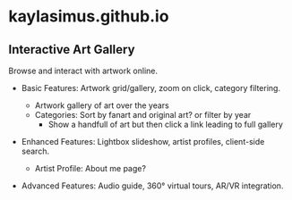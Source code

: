 # kaylasimus.github.io

## Interactive Art Gallery

Browse and interact with artwork online.

- Basic Features: Artwork grid/gallery, zoom on click, category filtering.

  - Artwork gallery of art over the years
  - Categories: Sort by fanart and original art? or filter by year
    - Show a handfull of art but then click a link leading to full gallery

- Enhanced Features: Lightbox slideshow, artist profiles, client-side search.
  - Artist Profile: About me page?

- Advanced Features: Audio guide, 360° virtual tours, AR/VR integration.
